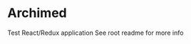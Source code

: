Archimed
==========================================================

Test React/Redux application
See root readme for more info